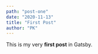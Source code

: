 ```yaml
---
path: "post-one"
date: "2020-11-13"
title: "First Post"
author: "PK"
---
```


This is my very **first post** in Gatsby.